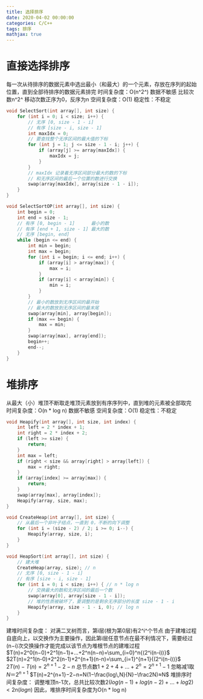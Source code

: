 ```yaml
---
title: 选择排序
date: 2020-04-02 00:00:00
categories: C/C++
tags: 排序
mathjax: true 
---
```


# 直接选择排序

每一次从待排序的数据元素中选出最小（和最大）的一个元素，存放在序列的起始位置，直到全部待排序的数据元素排完
时间复杂度：O(n^2^) 数据不敏感
比较次数n^2^
移动次数正序为0，反序为n
空间复杂度：O(1)
稳定性：不稳定

```cpp
void SelectSort(int array[], int size) {
    for (int i = 0; i < size; i++) {
        // 无序 [0, size - 1 - i]
        // 有序 [size - i, size - 1]
        int maxIdx = 0;
        // 要查找整个无序区间的最大值的下标
        for (int j = 1; j <= size - 1 - i; j++) {
            if (array[j] >= array[maxIdx]) {
                maxIdx = j;
            }
        }
        // maxIdx 记录着无序区间部分最大的数的下标
        // 和无序区间的最后一个位置的数进行交换
        swap(array[maxIdx], array[size - 1 - i]);
    }
}

void SelectSortOP(int array[], int size) {
    int begin = 0;
    int end = size - 1;
    // 有序 [0, begin - 1]	  最小的数
    // 有序 [end + 1, size - 1] 最大的数
    // 无序 [begin, end]
    while (begin <= end) {
        int min = begin;
        int max = begin;
        for (int i = begin; i <= end; i++) {
            if (array[i] > array[max]) {
                max = i;
            }
            if (array[i] < array[min]) {
                min = i;
            }
        }
        // 最小的数放到无序区间的最开始
        // 最大的数放到无序区间的最末尾
        swap(array[min], array[begin]);
        if (max == begin) {
            max = min;
        }
        swap(array[max], array[end]);
        begin++;
        end--;
    }
}
```

# 堆排序

从最大（小）堆顶不断取走堆顶元素放到有序序列中，直到堆的元素被全部取完
时间复杂度：O(n * log n) 数据不敏感
空间复杂度：O(1)
稳定性：不稳定

```cpp
void Heapify(int array[], int size, int index) {
    int left = 2 * index + 1;
    int right = 2 * index + 2;
    if (left >= size) {
        return;
    }
    int max = left;
    if (right < size && array[right] > array[left]) {
        max = right;
    }
    if (array[index] >= array[max]) {
        return;
    }
    swap(array[max], array[index]);
    Heapify(array, size, max);
}

void CreateHeap(int array[], int size) {
    // 从最后一个非叶子结点，一直到 0，不断的向下调整
    for (int i = (size - 2) / 2; i >= 0; i--) {
        Heapify(array, size, i);
    }
}

void HeapSort(int array[], int size) {
    // 建大堆
    CreateHeap(array, size); // n
    // 无序 [0, size - 1 - i]
    // 有序 [size - i, size - 1]
    for (int i = 0; i < size; i++) { // n * log n
        // 交换最大的数和无序区间的最后一个数
        swap(array[0], array[size - 1 - i]);
        // 堆的性质被破坏了，要调整的是剩余无序部分的长度 size - 1 - i
        Heapify(array, size - 1 - i, 0); // log n
    }
}
```

建堆时间复杂度：
对满二叉树而言，第i层(根为第0层)有2^i^个节点
由于建堆过程自底向上，以交换作为主要操作，因此第i层任意节点在最不利情况下，需要经过(n−i)次交换操作才能完成以该节点为堆根节点的建堆过程
$T(n)=2^0(n−0)+2^1(n−1)+...+2^n(n−n)=\sum_{i=0}^n{(2^i(n-i))}$
$2T(n)=2^1(n-0)+2^2(n-1)+2^{n+1}(n-n)=\sum_{i=1}^{n+1}{(2^i(n-i))}$
$2T(n)-T(n)=2^{n+1}-2-n$
总节点数$1+2+4+...+2^n=2^{n+1}−1$
忽略减1取$N＝2^{n+1}$
$T(n)=2^{n+1}−2−n=N(1−\frac{log\,N}{N}−\frac2N)≈N$
堆排序时间复杂度：
调整堆顶n-1次，总共比较次数$2(log(n-1)+log(n-2)+...+log2)<2n(log n)$
因此，堆排序时间复杂度为O(n * log n)
